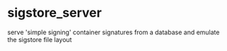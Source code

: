 # sigstore_server
serve 'simple signing' container signatures from a database and emulate the sigstore file layout
